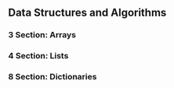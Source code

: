 ## Data Structures and Algorithms

### 3 Section: Arrays
### 4 Section: Lists
### 8 Section: Dictionaries
